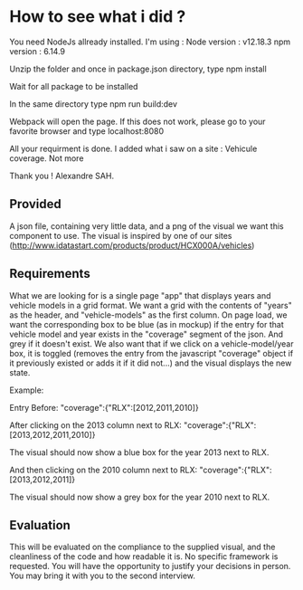 # How to see what i did ?
You need NodeJs allready installed. I'm using :
Node version : v12.18.3
npm version : 6.14.9

Unzip the folder and once in package.json directory, type 
    npm install

Wait for all package to be installed

In the same directory type 
    npm run build:dev

Webpack will open the page. If this does not work, please
go to your favorite browser and type localhost:8080

All your requirment is done.
I added what i saw on a site : Vehicule coverage. Not more

Thank you !
Alexandre SAH.







## Provided

A json file, containing very little data, and a png of the visual we want this component to use.
The visual is inspired by one of our sites (http://www.idatastart.com/products/product/HCX000A/vehicles)

## Requirements

What we are looking for is a single page "app" that displays years and vehicle models in a grid format.
We want a grid with the contents of "years" as the header, and "vehicle-models" as the first column.
On page load, we want the corresponding box to be blue (as in mockup) if the entry for that vehicle model and year exists in the "coverage" segment of the json. And grey if it doesn't exist.
We also want that if we click on a vehicle-model/year box, it is toggled (removes the entry from the javascript "coverage" object if it previously existed or adds it if it did not...) and the visual displays the new state.

Example:

Entry Before: 
"coverage":{"RLX":[2012,2011,2010]}

After clicking on the 2013 column next to RLX: 
"coverage":{"RLX":[2013,2012,2011,2010]}

The visual should now show a blue box for the year 2013 next to RLX.

And then clicking on the 2010 column next to RLX: 
"coverage":{"RLX":[2013,2012,2011]}

The visual should now show a grey box for the year 2010 next to RLX.

## Evaluation

This will be evaluated on the compliance to the supplied visual, and the cleanliness of the code and how readable it is. No specific framework is requested. You will have the opportunity to justify your decisions in person. You may bring it with you to the second interview.